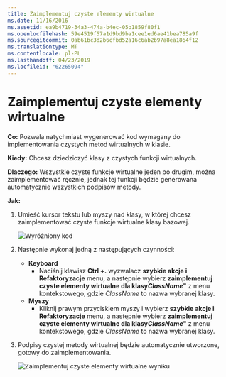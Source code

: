 ```yaml
---
title: Zaimplementuj czyste elementy wirtualne
ms.date: 11/16/2016
ms.assetid: ea9b4719-34a3-474a-b4ec-05b1859f80f1
ms.openlocfilehash: 59e4519f57a1d9bd9ba1cee1ed6ae41bea785a9f
ms.sourcegitcommit: 0ab61bc3d2b6cfbd52a16c6ab2b97a8ea1864f12
ms.translationtype: MT
ms.contentlocale: pl-PL
ms.lasthandoff: 04/23/2019
ms.locfileid: "62265094"
---
```

# <a name="implement-pure-virtuals"></a>Zaimplementuj czyste elementy wirtualne

**Co:** Pozwala natychmiast wygenerować kod wymagany do implementowania czystych metod wirtualnych w klasie.

**Kiedy:** Chcesz dziedziczyć klasy z czystych funkcji wirtualnych.

**Dlaczego:** Wszystkie czyste funkcje wirtualne jeden po drugim, można zaimplementować ręcznie, jednak tej funkcji będzie generowana automatycznie wszystkich podpisów metody.

**Jak:**

1. Umieść kursor tekstu lub myszy nad klasy, w której chcesz zaimplementować czyste funkcje wirtualne klasy bazowej.

   ![Wyróżniony kod](images/virtuals_highlight.png)

1. Następnie wykonaj jedną z następujących czynności:
   * **Keyboard**
     * Naciśnij klawisz **Ctrl +.** wyzwalacz **szybkie akcje i Refaktoryzacje** menu, a następnie wybierz **zaimplementuj czyste elementy wirtualne dla klasy*ClassName*"** z menu kontekstowego, gdzie  *ClassName* to nazwa wybranej klasy.
   * **Myszy**
     * Kliknij prawym przyciskiem myszy i wybierz **szybkie akcje i Refaktoryzacje** menu, a następnie wybierz **zaimplementuj czyste elementy wirtualne dla klasy*ClassName*"** z menu kontekstowego, gdzie  *ClassName* to nazwa wybranej klasy.

1. Podpisy czystej metody wirtualnej będzie automatycznie utworzone, gotowy do zaimplementowania.

   ![Zaimplementuj czyste elementy wirtualne wyniku](images/virtuals_result.png)
